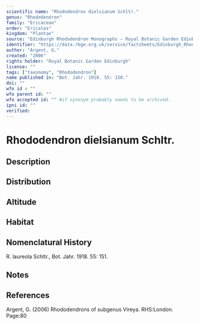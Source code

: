 ```yaml
---
scientific name: "Rhododendron dielsianum Schltr."
genus: "Rhododendron"
family: "Ericaceae"
order: "Ericales"
kingdom: "Plantae"
source: "Edinburgh Rhododendron Monographs – Royal Botanic Garden Edinburgh"
identifier: "https://data.rbge.org.uk/service/factsheets/Edinburgh_Rhododendron_Monographs.xhtml"
author: "Argent, G."
created: "2006"
rights holder: "Royal Botanic Garden Edinburgh"
license: ""
tags: ["taxonomy", "Rhododendron"]
name published in: "Bot. Jahr. 1918. 55: 150."
doi: ""
wfo id : ""
wfo parent id: ""
wfo accepted id: "" #if synonym probably needs to be archived.                      
ipni id: ""
verified:
---
```


                       

# Rhododendron dielsianum Schltr.

## Description


## Distribution


## Altitude


## Habitat


## Nomenclatural History
R. laureola Schltr., Bot. Jahr. 1918. 55: 151.
                       
## Notes


## References

Argent, G. (2006) Rhododendrons of subgenus Vireya. RHS:London. Page:80
